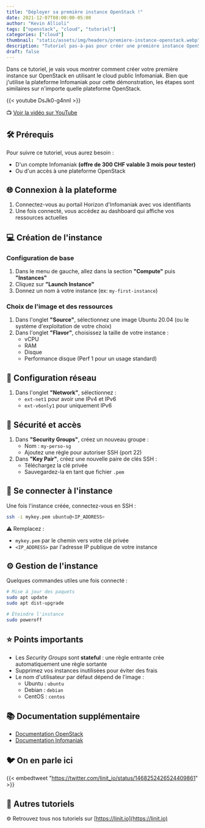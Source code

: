 ```yaml
---
title: "Déployer sa première instance OpenStack !"
date: 2021-12-07T08:00:00-05:00
author: "Kevin Allioli"
tags: ["openstack", "cloud", "tutoriel"]
categories: ["cloud"]
thumbnail: "static/assets/img/headers/premiere-instance-openstack.webp"
description: "Tutoriel pas-à-pas pour créer une première instance OpenStack sur Infomaniak"
draft: false
---
```


Dans ce tutoriel, je vais vous montrer comment créer votre première instance sur OpenStack en utilisant le cloud public Infomaniak. Bien que j'utilise la plateforme Infomaniak pour cette démonstration, les étapes sont similaires sur n'importe quelle plateforme OpenStack.

{{< youtube DsJk0-g4nnI >}}

📺 [Voir la vidéo sur YouTube](https://www.youtube.com/watch?v=DsJk0-g4nnI)


## 🛠️ Prérequis

Pour suivre ce tutoriel, vous aurez besoin :
- D'un compte Infomaniak **(offre de 300 CHF valable 3 mois pour tester)**
- Ou d'un accès à une plateforme OpenStack


## 🌐 Connexion à la plateforme

1. Connectez-vous au portail Horizon d'Infomaniak avec vos identifiants
2. Une fois connecté, vous accédez au dashboard qui affiche vos ressources actuelles


## 💻 Création de l'instance

### Configuration de base

1. Dans le menu de gauche, allez dans la section **"Compute"** puis **"Instances"**
2. Cliquez sur **"Launch Instance"**
3. Donnez un nom à votre instance (ex: `my-first-instance`)

### Choix de l'image et des ressources

1. Dans l'onglet **"Source"**, sélectionnez une image Ubuntu 20.04 (ou le système d'exploitation de votre choix)
2. Dans l'onglet **"Flavor"**, choisissez la taille de votre instance :
   - vCPU
   - RAM
   - Disque
   - Performance disque (Perf 1 pour un usage standard)


## 🛜 Configuration réseau

1. Dans l'onglet **"Network"**, sélectionnez :
   - `ext-net1` pour avoir une IPv4 et IPv6
   - `ext-v6only1` pour uniquement IPv6


## 🔐 Sécurité et accès

1. Dans **"Security Groups"**, créez un nouveau groupe :
   - Nom : `my-perso-sg`
   - Ajoutez une règle pour autoriser SSH (port 22)
2. Dans **"Key Pair"**, créez une nouvelle paire de clés SSH :
   - Téléchargez la clé privée
   - Sauvegardez-la en tant que fichier `.pem`


## 🚀 Se connecter à l'instance

Une fois l'instance créée, connectez-vous en SSH :

```bash
ssh -i mykey.pem ubuntu@<IP_ADDRESS>
```

⚠️  Remplacez :
- `mykey.pem` par le chemin vers votre clé privée
- `<IP_ADDRESS>` par l'adresse IP publique de votre instance


## ⚙️  Gestion de l'instance

Quelques commandes utiles une fois connecté :

```bash
# Mise à jour des paquets
sudo apt update
sudo apt dist-upgrade

# Éteindre l'instance
sudo poweroff
```


## ⭐️ Points importants

- Les *Security Groups* sont **stateful** : une règle entrante crée automatiquement une règle sortante
- Supprimez vos instances inutilisées pour éviter des frais
- Le nom d'utilisateur par défaut dépend de l'image :
  - Ubuntu : `ubuntu`
  - Debian : `debian`
  - CentOS : `centos`


## 📚 Documentation supplémentaire

- [Documentation OpenStack](https://docs.openstack.org/)
- [Documentation Infomaniak](https://docs.infomaniak.cloud/)


## 🐦 On en parle ici

{{< embedtweet "https://twitter.com/linit_io/status/1468252426524409861" >}}


## 🔗 Autres tutoriels

⚙️  Retrouvez tous nos tutoriels sur [https://linit.io](https://linit.io)
